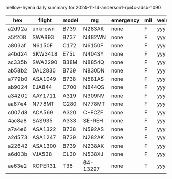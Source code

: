 mellow-hyena daily summary for 2024-11-14-anderson1-rpi4c-adsb-1090

|hex|flight|model|reg|emergency|mil|weirdo|
|--|--|--|--|--|--|--|
|a2d92a|unknown|B739|N283AK|none|F|yyy|
|a5f208|SWA893|B737|N482WN|none|F|yyy|
|a803af|N6150F|C172|N6150F|none|F|yyy|
|a4bd24|SKW3418|E75L|N404SY|none|F|yyy|
|ac335b|SWA2290|B38M|N8854Q|none|F|yyy|
|ab58b2|DAL2830|B739|N830DN|none|F|yyy|
|a779b0|ASA1049|B738|N581AS|none|F|yyy|
|ab9024|EJA844|C700|N844QS|none|F|yyy|
|a34201|AAY1711|A319|N309NV|none|F|yyy|
|aa87e4|N778MT|G280|N778MT|none|F|yyy|
|c007d8|ACA569|A320|C-FCZF|none|F|yyy|
|4ac8a8|SAS935|A333|SE-REH|none|F|yyy|
|a7a4e6|ASA1322|B738|N592AS|none|F|yyy|
|a2d573|ASA1247|B739|N282AK|none|F|yyy|
|a22642|ASA1300|B739|N238AK|none|F|yyy|
|a6d03b|VJA538|CL30|N538XJ|none|F|yyy|
|ae63e2|ROPER31|T38|64-13297|none|T|yyy|
